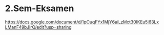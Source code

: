 # 2.Sem-Eksamen

https://docs.google.com/document/d/1pOuqFYx1MjY6aiLzMct30IKEu5i63LxLManF49bJlrQ/edit?usp=sharing
